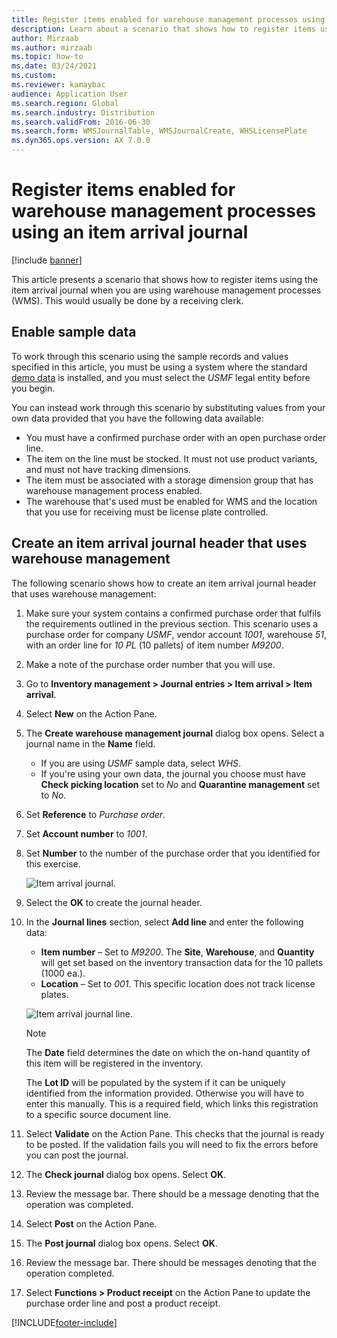 ```yaml
--- 
title: Register items enabled for warehouse management processes using an item arrival journal
description: Learn about a scenario that shows how to register items using the item arrival journal when you are using warehouse management processes (WMS). 
author: Mirzaab
ms.author: mirzaab
ms.topic: how-to
ms.date: 03/24/2021
ms.custom: 
ms.reviewer: kamaybac  
audience: Application User
ms.search.region: Global
ms.search.industry: Distribution
ms.search.validFrom: 2016-06-30
ms.search.form: WMSJournalTable, WMSJournalCreate, WHSLicensePlate  
ms.dyn365.ops.version: AX 7.0.0 
---
```


# Register items enabled for warehouse management processes using an item arrival journal

[!include [banner](../../includes/banner.md)]

This article presents a scenario that shows how to register items using the item arrival journal when you are using warehouse management processes (WMS). This would usually be done by a receiving clerk.

## Enable sample data

To work through this scenario using the sample records and values specified in this article, you must be using a system where the standard [demo data](../../../fin-ops-core/fin-ops/get-started/demo-data.md) is installed, and you must select the *USMF* legal entity before you begin.

You can instead work through this scenario by substituting values from your own data provided that you have the following data available:

- You must have a confirmed purchase order with an open purchase order line.
- The item on the line must be stocked. It must not use product variants, and must not have tracking dimensions.
- The item must be associated with a storage dimension group that has warehouse management process enabled.
- The warehouse that's used must be enabled for WMS and the location that you use for receiving must be license plate controlled.

## Create an item arrival journal header that uses warehouse management

The following scenario shows how to create an item arrival journal header that uses warehouse management:

1. Make sure your system contains a confirmed purchase order that fulfils the requirements outlined in the previous section. This scenario uses a purchase order for company *USMF*, vendor account *1001*, warehouse *51*, with an order line for *10 PL* (10 pallets) of item number *M9200*.
1. Make a note of the purchase order number that you will use.
1. Go to **Inventory management \> Journal entries \> Item arrival \> Item arrival**.
1. Select **New** on the Action Pane.
1. The **Create warehouse management journal** dialog box opens. Select a journal name in the **Name** field.
    - If you are using *USMF* sample data, select *WHS*.
    - If you're using your own data, the journal you choose must have **Check picking location** set to *No* and **Quarantine management** set to *No*.
1. Set **Reference** to *Purchase order*.
1. Set **Account number** to *1001*.
1. Set **Number** to the number of the purchase order that you identified for this exercise.

    ![Item arrival journal.](../media/item-arrival-journal-header.png "Item arrival journal")

1. Select the **OK** to create the journal header.
1. In the **Journal lines** section, select **Add line** and enter the following data:
    - **Item number** – Set to *M9200*. The **Site**, **Warehouse**, and **Quantity** will get set based on the inventory transaction data for the 10 pallets (1000 ea.).
    - **Location** – Set to  *001*. This specific location does not track license plates.

    ![Item arrival journal line.](../media/item-arrival-journal-line.png "Item arrival journal line")

    > [!NOTE]
    > The **Date** field determines the date on which the on-hand quantity of this item will be registered in the inventory.  
    >
    > The **Lot ID** will be populated by the system if it can be uniquely identified from the information provided. Otherwise you will have to enter this manually. This is a required field, which links this registration to a specific source document line.  

1. Select **Validate** on the Action Pane. This checks that the journal is ready to be posted. If the validation fails you will need to fix the errors before you can post the journal.  
1. The **Check journal** dialog box opens. Select **OK**.
1. Review the message bar. There should be a message denoting that the operation was completed.  
1. Select **Post** on the Action Pane.
1. The **Post journal** dialog box opens. Select **OK**.
1. Review the message bar. There should be messages denoting that the operation completed.
1. Select **Functions > Product receipt** on the Action Pane to update the purchase order line and post a product receipt.


[!INCLUDE[footer-include](../../../includes/footer-banner.md)]
